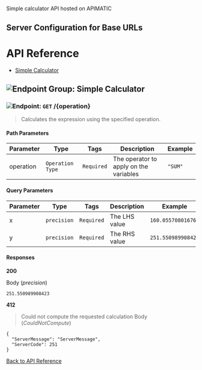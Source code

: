 # 

Simple calculator API hosted on APIMATIC



## Server Configuration for Base URLs







# <a name="api_reference"></a>API Reference

* [Simple Calculator](#simple_calculator)

## <a name="simple_calculator"></a>![Endpoint Group: ](https://apidocs.io/img/class.png "Simple Calculator") Simple Calculator


### <a name="calculate"></a>![Endpoint: ](https://apidocs.io/img/method.png "Calculate") `GET` /{operation}

> Calculates the expression using the specified operation.



#### Path Parameters
| Parameter | Type | Tags | Description | Example |
|-----------|------| ---- |-------------| ------- |
| operation | `Operation Type` |  ``` Required ```  | The operator to apply on the variables | `"SUM"` | 

#### Query Parameters
| Parameter | Type | Tags | Description | Example |
|-----------|------| ---- |-------------| ------- |
| x | `precision` |  ``` Required ```  | The LHS value | `160.05570801676` | 
| y | `precision` |  ``` Required ```  | The RHS value | `251.550989908423` | 

#### Responses
**200** 

Body (_precision_) 
```
251.550989908423
```


**412** 

> Could not compute the requested calculation
Body (_CouldNotCompute_) 
```
{
  "ServerMessage": "ServerMessage",
  "ServerCode": 251
}
```


[Back to API Reference](#api_reference)

